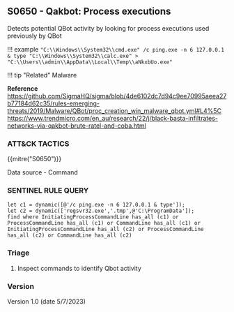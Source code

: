 ## S0650 - Qakbot: Process executions

Detects potential QBot activity by looking for process executions used previously by QBot

!!! example
    ```
    "C:\\Windows\\System32\\cmd.exe" /c ping.exe -n 6 127.0.0.1 & type "C:\\Windows\\System32\\calc.exe" > "C:\\Users\\admin\\AppData\\Local\\Temp\\aNkxbUo.exe"
    ```

!!! tip "Related"
    Malware

**Reference**\
https://github.com/SigmaHQ/sigma/blob/4de6102dc7d94c9ee70995aeea27b77184d62c35/rules-emerging-threats/2019/Malware/QBot/proc_creation_win_malware_qbot.yml#L4%5C
https://www.trendmicro.com/en_au/research/22/j/black-basta-infiltrates-networks-via-qakbot-brute-ratel-and-coba.html

### ATT&CK TACTICS

{{mitre("S0650")}}

Data source - Command

### SENTINEL RULE QUERY

```
let c1 = dynamic([@'/c ping.exe -n 6 127.0.0.1 & type']);
let c2 = dynamic(['regsvr32.exe','.tmp',@'C:\ProgramData']);
find where InitiatingProcessCommandLine has_all (c1) or ProcessCommandLine has_all (c1) or CommandLine has_all (c1) or
InitiatingProcessCommandLine has_all (c2) or ProcessCommandLine has_all (c2) or CommandLine has_all (c2) 
```

### Triage

1. Inspect commands to identify Qbot activity

### Version

Version 1.0 (date 5/7/2023)

